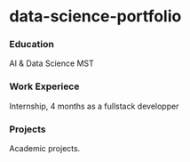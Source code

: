 # data-science-portfolio

### Education
AI & Data Science MST

### Work Experiece
Internship, 4 months as a fullstack developper

### Projects
Academic projects.

